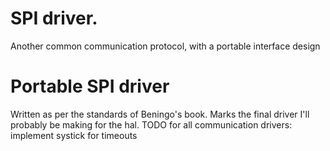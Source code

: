 # SPI driver.
Another common communication protocol, with a portable interface design
# Portable SPI driver
Written as per the standards of Beningo's book. Marks the final driver I'll probably be making for the hal.
TODO for all communication drivers: implement systick for timeouts
